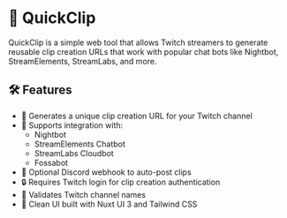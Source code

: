 # 🔗 QuickClip

QuickClip  is a simple web tool that allows Twitch streamers to generate reusable clip creation URLs that work with popular chat bots like Nightbot, StreamElements, StreamLabs, and more.

## 🛠 Features

- 🔗 Generates a unique clip creation URL for your Twitch channel
- 🤖 Supports integration with:
  - Nightbot
  - StreamElements Chatbot
  - StreamLabs Cloudbot
  - Fossabot
- 📩 Optional Discord webhook to auto-post clips
- 🔒 Requires Twitch login for clip creation authentication
- 🧪 Validates Twitch channel names
- 🎨 Clean UI built with Nuxt UI 3 and Tailwind CSS
